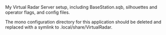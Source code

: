 My Virtual Radar Server setup, including BaseStation.sqb, silhouettes and operator flags, and config files.

The mono configuration directory for this application should be deleted and replaced with a symlink to .local/share/VirtualRadar.
